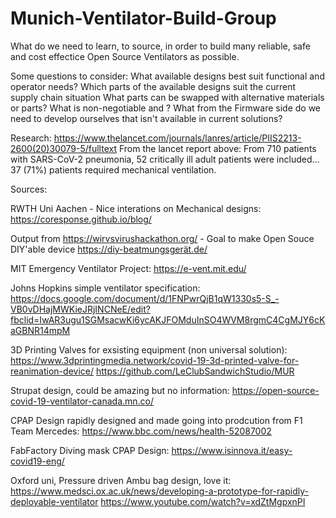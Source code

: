 # Munich-Ventilator-Build-Group
What do we need to learn, to source, in order to build many reliable, safe and cost effectice Open Source Ventilators as possible. 

Some questions to consider:
What available designs best suit functional and operator needs?
Which parts of the available designs suit the current supply chain situation 
  What parts can be swapped with alternative materials or parts? 
  What is non-negotiable and ?
What from the Firmware side do we need to develop ourselves that isn't available in current solutions?



Research:
https://www.thelancet.com/journals/lanres/article/PIIS2213-2600(20)30079-5/fulltext
From the lancet report above: From 710 patients with SARS-CoV-2 pneumonia, 52 critically ill adult patients were included...
37 (71%) patients required mechanical ventilation. 



Sources:

RWTH Uni Aachen - Nice interations on Mechanical designs:
https://coresponse.github.io/blog/

Output from https://wirvsvirushackathon.org/ - Goal to make Open Souce DIY'able device
https://diy-beatmungsgerät.de/

MIT Emergency Ventilator Project:
https://e-vent.mit.edu/

Johns Hopkins simple ventilator specification:
https://docs.google.com/document/d/1FNPwrQjB1qW1330s5-S_-VB0vDHajMWKieJRjINCNeE/edit?fbclid=IwAR3ugu1SGMsacwKi6ycAKJFOMduInSO4WVM8rgmC4CgMJY6cKaGBNR14mpM

3D Printing Valves for exsisting equipment (non universal solution):
https://www.3dprintingmedia.network/covid-19-3d-printed-valve-for-reanimation-device/
https://github.com/LeClubSandwichStudio/MUR

Strupat design, could be amazing but no information:
https://open-source-covid-19-ventilator-canada.mn.co/

CPAP Design rapidly designed and made going into prodcution from F1 Team Mercedes:
https://www.bbc.com/news/health-52087002

FabFactory Diving mask CPAP Design:
https://www.isinnova.it/easy-covid19-eng/

Oxford uni, Pressure driven Ambu bag design, love it:
https://www.medsci.ox.ac.uk/news/developing-a-prototype-for-rapidly-deployable-ventilator
https://www.youtube.com/watch?v=xdZtMgpxnPI
